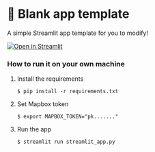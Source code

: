 # 🎈 Blank app template

A simple Streamlit app template for you to modify!

[![Open in Streamlit](https://static.streamlit.io/badges/streamlit_badge_black_white.svg)](https://blank-app-template.streamlit.app/)

### How to run it on your own machine

1. Install the requirements

   ```
   $ pip install -r requirements.txt
   ```

2. Set Mapbox token

   ```
   $ export MAPBOX_TOKEN="pk......."
   ```


3. Run the app

   ```
   $ streamlit run streamlit_app.py
   ```
